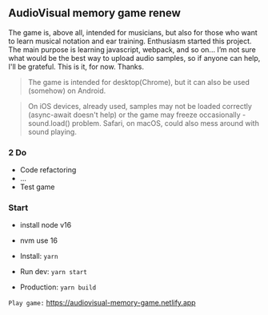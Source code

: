 ## AudioVisual memory game renew
The game is, above all, intended for musicians, but also for those who want to learn musical notation and ear training.
Enthusiasm started this project. The main purpose is learning javascript, webpack, and so on... 
I’m not sure what would be the best way to upload audio samples, so if anyone can help, I'll be grateful. This is it, for now.
Thanks.

> The game is intended for desktop(Chrome), but it can also be used (somehow) on Android. 

> On iOS devices, already used, samples may not be loaded correctly (async-await doesn't help) or the game may freeze occasionally - sound.load() problem. Safari, on macOS, could also mess around with sound playing.

### 2 Do

- Code refactoring
- ...
- Test game

### Start

- install node v16

- nvm use 16

- Install: `yarn`

- Run dev: `yarn start`

- Production: `yarn build`


`Play game:` https://audiovisual-memory-game.netlify.app
